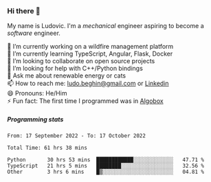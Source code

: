 ### Hi there 👋

My name is Ludovic. I'm a *mechanical* engineer aspiring to become a *software* engineer.

 🔭 I’m currently working on a wildfire management platform<br/>
 🌱 I’m currently learning TypeScript, Angular, Flask, Docker<br/>
 👯 I’m looking to collaborate on open source projects<br/>
 🤔 I’m looking for help with C++/Python bindings<br/>
 💬 Ask me about renewable energy or cats<br/>
 📫 How to reach me: ludo.beghin@gmail.com or [Linkedin](https://www.linkedin.com/in/ludovic-beghin/)<br/>
 😄 Pronouns: He/Him<br/>
 ⚡ Fun fact: The first time I programmed was in [Algobox](https://fr.wikipedia.org/wiki/Algobox)<br/>

##### Programming stats
<!--START_SECTION:waka-->

```text
From: 17 September 2022 - To: 17 October 2022

Total Time: 61 hrs 38 mins

Python       30 hrs 53 mins  ████████████░░░░░░░░░░░░░   47.71 %
TypeScript   21 hrs 5 mins   ████████░░░░░░░░░░░░░░░░░   32.56 %
Other        3 hrs 6 mins    █▒░░░░░░░░░░░░░░░░░░░░░░░   04.81 %
```

<!--END_SECTION:waka-->
